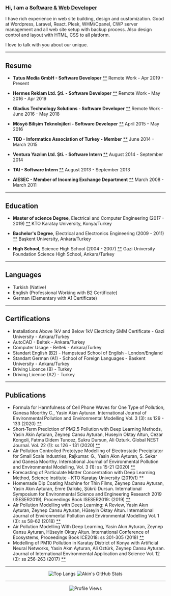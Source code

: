 ### Hi, I am a [Software & Web Developer](https://akin.ayturan.com/) 

I have rich experience in web site building, design and customization. Good at Wordpress, Laravel, React. Plesk, WHM/Cpanel, CWP server
 management and all web site setup with backup process. Also design control and layout with HTML, CSS to all platform. 
 
I love to talk with you about our unique.

* * * * *

Resume
------

-   **Tutus Media GmbH - Software Developer** [**](https://tutusmedia.com) Remote Work - Apr 2019 - Present

-   **Hermes Reklam Ltd. Şti. - Software Developer** [**](https://hermesreklam.com) Remote Work - May 2016 - Apr 2019

-   **Gladius Technology Solutions - Software Developer** [**](https://www.linkedin.com/company/gladius-technology-solutions/) Remote Work - June 2016 - May 2018

-   **Mösyö Bilişim Teknolojileri - Software Developer** [**](https://play.google.com/store/apps/developer?id=M%C3%B6sy%C3%B6+Bili%C5%9Fim+Teknolojileri&hl=tr) April 2015 - May 2016

-   **TBD - Informatics Association of Turkey - Member** [**](http://tbdgenc.org.tr/gecmis-yonetim-kurullari/) June 2014 - March 2015 

-   **Ventura Yazılım Ltd. Şti. - Software Intern** [**](https://www.ventura.com.tr/index.php/en/) August 2014 - September 2014 

-   **TAI - Software Intern** [**](https://www.tusas.com/en/) August 2013 - September 2013 

-   **AIESEC - Member of Incoming Exchange Department** [**](https://aiesec.org/) March 2008 - March 2011 

* * * * *

Education
------------

-   **Master of science Degree**, Electrical and Computer Engineering (2017 - 2019)  [**](https://karatay.edu.tr/) 
    KTO Karatay University, Konya/Turkey

-   **Bachelor's Degree**, Electrical and Electronics Engineering (2009 - 2011) [**](https://www.baskent.edu.tr/en/) Başkent University, Ankara/Turkey
    
-   **High School**, Science High School (2004 - 2007) [**](https://www.gazikoleji.k12.tr/Fen-Lisesi) Gazi University Foundation Science High School, Ankara/Turkey

* * * * *

Languages
---------

-   Turkish (Native)
-   English (Professional Working with B2 Certificate)
-   German (Elementary with A1 Certificate) 

* * * * *

Certifications
--------------

-   Installations Above 1kV and Below 1kV Electricity SMM Certificate - Gazi University - Ankara/Turkey
-   AutoCAD - Beltek - Ankara/Turkey
-   Computer Usage - Beltek - Ankara/Turkey
-   Standart English (B2) - Hampstead School of English - London/England
-   Standart German (A1) - School of Foreign Languages - Baskent University - Ankara/Turkey
-   Driving Licence (B) - Turkey
-   Driving Licence (A2) - Turkey

* * * * *

Publications
------------

-   Formula for Harmfulness of Cell Phone Waves for One Type of Pollution, Ganesa Moorthy C., Yasin Akın Ayturan. International Journal of Environmental Pollution and Environmental Modelling Vol. 3 (3): ss 129 - 133 (2020) [**](https://ijepem.com/volume-3/issue-3/article-5/)
-   Short-Term Prediction of PM2.5 Pollution with Deep Learning Methods, Yasin Akin Ayturan, Zeynep Cansu Ayturan, Huseyin Oktay Altun, Cezar Kongoli, Fatma Didem Tuncez, Sukru Dursun, Ali Ozturk. Global NEST Journal. Vol. 22 (1): ss 126 - 131 (2020) [**](https://doi.org/10.30955/gnj.003208)
-   Air Pollution Controlled Prototype Modelling of Electrostatic Precipitator for Small Scale Industries, Rajkumar. G., Yasin Akın Ayturan, S. Sekar and Ganesa Moorthy. International Journal of Environmental Pollution and Environmental Modelling, Vol. 3 (1): ss 15-21 (2020) [**](https://ijepem.com/volume-3/issue-1/article-2/)
-   Forecasting of Particulate Matter Concentration with Deep Learning Method, Science Institute - KTO Karatay University (2019/1) [**](http://acikerisim.karatay.edu.tr:8080/xmlui//handle/20.500.12498/823)
-   Homemade Dip Coating Machine for Thin Films, Zeynep Cansu Ayturan, Yasin Akın Ayturan, Emre Dalkılıç, Şükrü Dursun. International Symposium for Environmental Science and Engineering Research 2019 (ISESER2019), Proceedings Book ISESER2019: (2019) [**](https://iseser.com/doc/2019/ISESER2019-PROCEEDING-BOOK.pdf#page=124)
-   Air Pollution Modelling with Deep Learning: A Review, Yasin Akın Ayturan, Zeynep Cansu Ayturan, Hüseyin Oktay Altun. International Journal of Environmental Pollution and Environmental Modelling Vol. 1 (3): ss 58-62 (2018) [**](https://ijepem.com/volume-1/issue-3/article-1/)
-   Air Pollution Modelling With Deep Learning, Yasin Akın Ayturan, Zeynep Cansu Ayturan, Hüseyin Oktay Altun. International Conference of Ecosystems, Proceedings Book ICE2018: ss 301-305 (2018) [**](https://sites.google.com/site/environmenthealthassociation/8th-international-conference-of-ecosystems-june-tirana-albania/proceedings-book-ice2018)
-   Modelling of PM10 Pollution in Karatay District of Konya with Artificial Neural Networks, Yasin Akın Ayturan, Ali Oztürk, Zeynep Cansu Ayturan. Journal of International Environmental Application and Science Vol. 12 (3): ss 256-263 (2017) [**](https://dergipark.org.tr/en/pub/jieas/issue/40241/479480)

* * * * *

<center>

![Top Langs](https://github-readme-stats.vercel.app/api/top-langs/?username=akinayturan&layout=compact) ![Akin's GitHub Stats](https://github-readme-stats.vercel.app/api?username=akinayturan&show_icons=true&count_private=true)

* * * * *

![Profile Views](https://komarev.com/ghpvc/?username=akinayturan)

</center>
